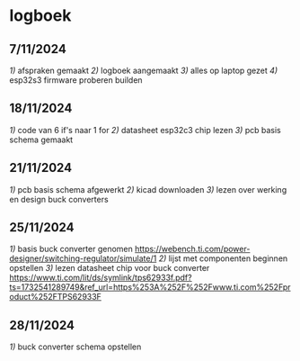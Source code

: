 # logboek

## 7/11/2024 

*1)* afspraken gemaakt *2)* logboek aangemaakt *3)* alles op laptop gezet *4)* esp32s3 firmware proberen builden

## 18/11/2024 

*1)* code van 6 if's naar 1 for *2)* datasheet esp32c3 chip lezen *3)* pcb basis schema gemaakt 

## 21/11/2024 

*1)* pcb basis schema afgewerkt *2)* kicad downloaden *3)* lezen over werking en design buck converters

## 25/11/2024 

*1)* basis buck converter genomen https://webench.ti.com/power-designer/switching-regulator/simulate/1 *2)* lijst met componenten beginnen opstellen *3)* lezen datasheet chip voor buck converter https://www.ti.com/lit/ds/symlink/tps62933f.pdf?ts=1732541289749&ref_url=https%253A%252F%252Fwww.ti.com%252Fproduct%252FTPS62933F 

## 28/11/2024 

*1)* buck converter schema opstellen
